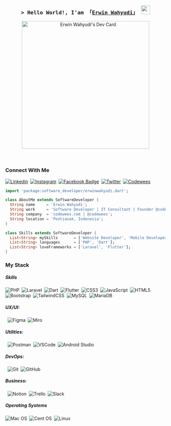<!-- Profile Views Counter
![Profile views](https://gpvc.arturio.dev/erwinwahyudi?v=3)
 -->

 <h3 align="center">
        <samp>&gt; Hello World!, I'am
                <b>「<a target="_blank" href="#">Erwin Wahyudi</a>」</b>
                  <img src="https://media.giphy.com/media/hvRJCLFzcasrR4ia7z/giphy.gif" width="28">
        </samp>
</h3>

 <div align="center">
<a href="https://app.daily.dev/erwinwahyudi"><img src="https://api.daily.dev/devcards/bee2010396ec4965acb9ab4f3f6188e0.png?r=it6" width="400" alt="Erwin Wahyudi's Dev Card"/></a>
</div>
<br/><br/>

<!--
<p align="center">
  <img src="/images/programmer2.gif" height="300"/>
</p>
-->

### Connect With Me
[![Linkedin](https://img.shields.io/badge/-LinkedIn-0e76a8?style=for-the-badge&logo=Linkedin&logoColor=white)](https://linkedin.com/in/erwinwahyudi)&ensp;[![Instagram](https://img.shields.io/badge/-Instagram-e4405f?style=for-the-badge&logo=Instagram&logoColor=white)](https://instagram.com/erwinwahyudi/)&ensp;[![Facebook Badge](https://img.shields.io/badge/-Facebook-%231877F2?style=for-the-badge&logo=Facebook&logoColor=white)](https://www.facebook.com/wahyudi.erwin/)&ensp;[![Twitter](https://img.shields.io/badge/-Twitter-00acee?style=for-the-badge&logo=Twitter&logoColor=white)](https://twitter.com/erwinwhyd)&ensp;[![Codewees](https://img.shields.io/badge/Website-3b5998?style=for-the-badge&logo=google-chrome&logoColor=white)](https://codewees.com/)

```dart
import 'package:software_developer/erwinwahyudi.dart';

class AboutMe extends SoftwareDeveloper {
  String name     = 'Erwin Wahyudi';
  String work     = 'Software Developer | IT Consultant | Founder @codewees';
  String company  = 'codewees.com | @codewees';
  String location = 'Pontianak, Indonesia';
}

class Skills extends SoftwareDeveloper {
  List<String> mySkills       = ['Website Developer', 'Mobile Developer'];
  List<String> languages      = ['PHP', 'Dart'];
  List<String> loveFrameworks = ['Laravel', 'Flutter'];
}
```

### My Stack

##### Skills
![PHP](https://img.shields.io/badge/php-%23777BB4.svg?style=flat&logo=php&logoColor=white)&ensp;![Laravel](https://img.shields.io/badge/laravel-%23FF2D20.svg?style=flat&logo=laravel&logoColor=white)&ensp;![Dart](https://img.shields.io/badge/-Dart-0175C2?style=flat&logo=dart&logoColor=white)&ensp;![Flutter](https://img.shields.io/badge/Flutter-%2302569B.svg?style=flat&logo=Flutter&logoColor=white)&ensp;![CSS3](https://img.shields.io/badge/-CSS3-1572B6?style=flat&logo=css3)&ensp;![JavaScript](https://img.shields.io/badge/javascript-%23323330.svg?style=flat&logo=javascript&logoColor=%23F7DF1E)&ensp;![HTML5](https://img.shields.io/badge/-HTML5-E34F26?style=flat&logo=html5&logoColor=white)&ensp;![Bootstrap](https://img.shields.io/badge/-Bootstrap-563D7C?style=flat&logo=bootstrap&logoColor=white)&ensp;![TailwindCSS](https://img.shields.io/badge/tailwindcss-%2338B2AC.svg?style=flat&logo=tailwind-css&logoColor=white)&ensp;![MySQL](https://img.shields.io/badge/mysql-%2300f.svg?style=flat&logo=mysql&logoColor=white)&ensp;![MariaDB](https://img.shields.io/badge/MariaDB-003545?style=flat&logo=mariadb&logoColor=white)

##### UX/UI:
&ensp;![Figma](https://img.shields.io/badge/-Figma-F24E1E?style=flat&logo=figma&logoColor=white)&ensp;![Miro](https://img.shields.io/badge/-Miro-FFD02F?style=flat&logo=miro&logoColor=white)

##### Utilities:
&ensp;![Postman](https://img.shields.io/badge/-Postman-FF6C37?style=flat&logo=postman&logoColor=white)&ensp;![VSCode](https://img.shields.io/badge/-VSCode-007ACC?style=flat&logo=visual-studio-code&logoColor=white)&ensp;![Android Studio](https://img.shields.io/badge/-Android%20Studio-3DDC84?style=flat&logo=android-studio&logoColor=white)

##### DevOps:
&ensp;![Git](https://img.shields.io/badge/-Git-F05032?style=flat&logo=git&logoColor=white)&ensp;![GitHub](https://img.shields.io/badge/-Github-181717?style=flat&logo=github&logoColor=white)

##### Business:
&ensp;![Notion](https://img.shields.io/badge/-Notion-black?style=flat&logo=notion&logoColor=white)&ensp;![Trello](https://img.shields.io/badge/-Trello-0079BF?style=flat&logo=trello&logoColor=white)&ensp;![Slack](https://img.shields.io/badge/-Slack-4A154B?style=flat&logo=slack&logoColor=white)

##### Operating Systems
![Mac OS](https://img.shields.io/badge/mac%20os-000000?style=flat&logo=macos&logoColor=F0F0F0)&ensp;![Cent OS](https://img.shields.io/badge/cent%20os-002260?style=flat&logo=centos&logoColor=F0F0F0)&ensp;![Linux](https://img.shields.io/badge/Linux-FCC624?style=flat&logo=linux&logoColor=black)






